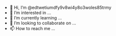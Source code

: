 - 👋 Hi, I’m @edtwetiumdfy9v8wi4y8o3woles85trmy
- 👀 I’m interested in ...
- 🌱 I’m currently learning ...
- 💞️ I’m looking to collaborate on ...
- 📫 How to reach me ...

<!---
edtwetiumdfy9v8wi4y8o3woles85trmy/edtwetiumdfy9v8wi4y8o3woles85trmy is a ✨ special ✨ repository because its `README.md` (this file) appears on your GitHub profile.
You can click the Preview link to take a look at your changes.
--->
